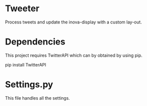# Tweeter
Process tweets and update the inova-display with a custom lay-out.

# Dependencies
This project requires TwitterAPI which can by obtained by using pip.

  pip install TwitterAPI

# Settings.py
This file handles all the settings.
